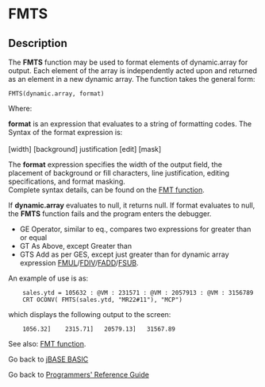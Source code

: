 # FMTS

<PageHeader />

## Description

The **FMTS** function may be used to format elements of dynamic.array for output. Each element of the array is independently acted upon and returned as an element in a new dynamic array. The function takes the general form:

```
FMTS(dynamic.array, format)
```

Where:

**format** is an expression that evaluates to a string of formatting codes. The Syntax of the format expression is:<br><br>
[width] [background] justification [edit] [mask]

The **format** expression specifies the width of the output field, the placement of background or fill characters, line justification, editing specifications, and format masking.  
Complete syntax details, can be found on the [FMT function](./../fmt).

If **dynamic.array** evaluates to null, it returns null. If format evaluates to null, the **FMTS** function fails and the program enters the debugger.

- GE Operator, similar to eq., compares two expressions for greater than or equal
- GT As Above, except Greater than
- GTS Add as per GES, except just greater than for dynamic array expression [FMUL](./../fmul)/[FDIV](./../fdiv)/[FADD](./../fadd)/[FSUB](./../fsub).

An example of use is as:

```
    sales.ytd = 105632 : @VM : 231571 : @VM : 2057913 : @VM : 3156789
    CRT OCONV( FMTS(sales.ytd, "MR22#11"), "MCP")
```

which displays the following output to the screen:

```
    1056.32]    2315.71]   20579.13]   31567.89
```

See also: [FMT function](./../fmt).

Go back to [jBASE BASIC](./../README.md)

Go back to [Programmers' Reference Guide](./../../reference-guides/jbc/README.md)

<PageFooter />
